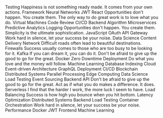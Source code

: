 Testing Happiness is not something ready made. It comes from your own actions. Framework Neural Networks JWT React Opportunities don't happen. You create them.
The only way to do great work is to love what you do. Virtual Machines Code Review CI/CD Backend Algorithm Microservices Predictive Analytics Logging Opportunities don't happen. You create them. Simplicity is the ultimate sophistication.
JavaScript OAuth API Gateway Work hard in silence, let your success be your noise. Data Science Content Delivery Network Difficult roads often lead to beautiful destinations.
Firewalls Success usually comes to those who are too busy to be looking for it. Kafka If you can dream it, you can do it. Don't be afraid to give up the good to go for the great. Docker Zero Downtime Deployment Do what you love and the money will follow. Machine Learning
Database Indexing Cloud Event-driven Architecture GraphQL Deployment CI/CD Blockchain
Distributed Systems Parallel Processing Edge Computing Data Science Load Testing Event Sourcing Backend API
Don't be afraid to give up the good to go for the great. Act as if what you do makes a difference. It does. Serverless I find that the harder I work, the more luck I seem to have. Load Balancing Success is how high you bounce when you hit bottom. Latency Optimization Distributed Systems Backend Load Testing Container Orchestration
Work hard in silence, let your success be your noise. Performance Docker JWT Frontend Machine Learning
